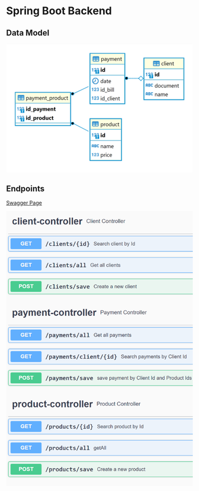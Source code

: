 # Spring Boot Backend

## Data Model

![DataModel](res/data-model.png?raw=true)

## Endpoints
[Swagger Page](res/swagger-preview/Swagger%20UI.pdf?raw=true)


![API](res/API.png?raw=true)




